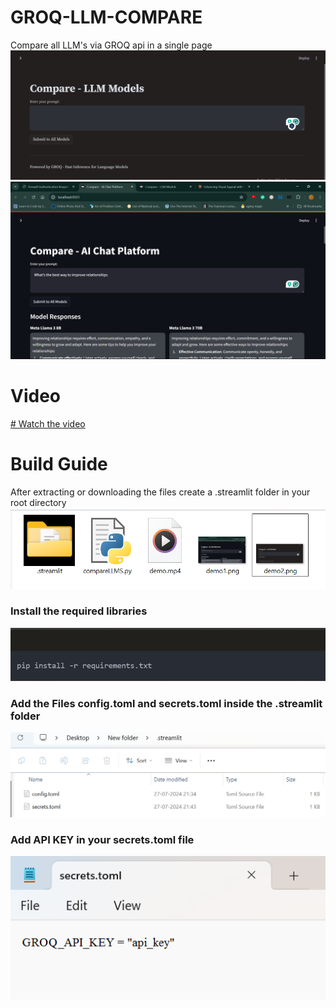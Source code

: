 # GROQ-LLM-COMPARE
Compare all LLM's via GROQ api in a single page 
![demo1](demo2.png)
![demo2](demo1.png)

# Video

[# Watch the video](demo.mp4)

# Build Guide

After extracting or downloading the files
create a .streamlit folder in your root directory 
![demo3](demo3.png)

### Install the required libraries
![demo6](demo6.png)


### Add the Files config.toml and secrets.toml inside the .streamlit folder

![demo4](demo4.png)

### Add API KEY in your secrets.toml file

![demo5](demo5.png)

